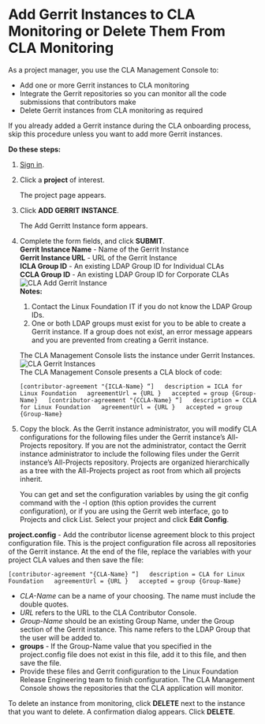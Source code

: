 # Add Gerrit Instances to CLA Monitoring or Delete Them From CLA Monitoring

As a project manager, you use the CLA Management Console to:

* Add one or more Gerrit instances to CLA monitoring
* Integrate the Gerrit repositories so you can monitor all the code submissions that contributors make
* Delete Gerrit instances from CLA monitoring as required

If you already added a Gerrit instance during the CLA onboarding process, skip this procedure unless you want to add more Gerrit instances.

**Do these steps:**

1. [Sign in](sign-in-to-the-cla-management-console.md).
2. Click a **project** of interest.

   The project page appears.

3. Click **ADD GERRIT INSTANCE**.

   The Add Gerritt Instance form appears.

4. Complete the form fields, and click **SUBMIT**.  
   **Gerrit Instance Name** - Name of the Gerrit Instance  
   **Gerrit Instance URL** - URL of the Gerrit Instance  
   **ICLA Group ID** - An existing LDAP Group ID for Individual CLAs  
   **CCLA Group ID** - An existing LDAP Group ID for Corporate CLAs  
   ![CLA Add Gerrit Instance](https://firebasestorage.googleapis.com/v0/b/gitbook-28427.appspot.com/o/assets%2F-LuWIT3NfRhMt-F50U5n%2F-LuXUptZOvZe2VuSJqlQ%2F-LuXUq_hSzrmzh8uzOmD%2Fcla-add-gerrit-instance.png?generation=1574684290372051&alt=media)​  
   **Notes:**

   1. Contact the Linux Foundation IT if you do not know the LDAP Group IDs.
   2. One or both LDAP groups must exist for you to be able to create a Gerrit instance. If a group does not exist, an error message appears and you are prevented from creating a Gerrit instance.



   The CLA Management Console lists the instance under Gerrit Instances.​![CLA Gerrit Instances](https://firebasestorage.googleapis.com/v0/b/gitbook-28427.appspot.com/o/assets%2F-LuWIT3NfRhMt-F50U5n%2F-LuXUptZOvZe2VuSJqlQ%2F-LuXUq_jEi5Jecbx9Jod%2Fcla-gerrit-instances.png?generation=1574684290393611&alt=media)​  
   The CLA Management Console presents a CLA block of code:  
  
   `[contributor-agreement "{ICLA-Name} “]  
   description = ICLA for Linux Foundation  
   agreementUrl = {URL }  
   accepted = group {Group-Name}  
   [contributor-agreement "{CCLA-Name} “]  
   description = CCLA for Linux Foundation  
   agreementUrl = {URL }  
   accepted = group {Group-Name}`

5. Copy the block. As the Gerrit instance administrator, you will modify CLA configurations for the following files under the Gerrit instance’s All-Projects repository. If you are not the administrator, contact the Gerrit instance administrator to include the following files under the Gerrit instance’s All-Projects repository. Projects are organized hierarchically as a tree with the All-Projects project as root from which all projects inherit.

   You can get and set the configuration variables by using the git config command with the -l option \(this option provides the current configuration\), or if you are using the Gerrit web interface, go to Projects and click List. Select your project and click **Edit Config**.

**project.config** - Add the contributor license agreement block to this project configuration file. This is the project configuration file across all repositories of the Gerrit instance. At the end of the file, replace the variables with your project CLA values and then save the file:

`[contributor-agreement "{CLA-Name} “]  
description = CLA for Linux Foundation  
agreementUrl = {URL }  
accepted = group {Group-Name}`

* _CLA-Name_ can be a name of your choosing. The name must include the double quotes.
* _URL_ refers to the URL to the CLA Contributor Console.
* _Group-Name_ should be an existing Group Name, under the Group section of the Gerrit instance. This name refers to the LDAP Group that the user will be added to.
* **groups** - If the Group-Name value that you specified in the project.config file does not exist in this file, add it to this file, and then save the file.
* Provide these files and Gerrit configuration to the Linux Foundation Release Engineering team to finish configuration.  The CLA Management Console shows the repositories that the CLA application will monitor.

To delete an instance from monitoring, click **DELETE** next to the instance that you want to delete. A confirmation dialog appears. Click **DELETE**.

